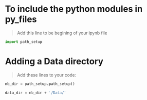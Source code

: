 # To include the python modules in py_files
> Add this line to be begining of your ipynb file
```python
import path_setup
```
# Adding a Data directory
> Add these lines to your code:
```python
nb_dir = path_setup.path_setup()
```
```python
data_dir = nb_dir + '/Data/'
```